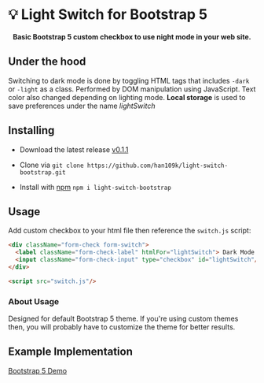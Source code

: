 # 💡 Light Switch for Bootstrap 5

<p align="center">
<b>Basic Bootstrap 5 custom checkbox to use night mode in your web site.</b>
</p>

## Under the hood

Switching to dark mode is done by toggling HTML tags that includes `-dark` or `-light` as a class. Performed by DOM manipulation using JavaScript. Text color also changed depending on lighting mode. **Local storage** is used to save preferences under the name *lightSwitch*

## Installing

- Download the latest release [v0.1.1](https://github.com/han109k/light-switch-bootstrap/archive/refs/tags/v0.1.1.zip)

- Clone via `git clone https://github.com/han109k/light-switch-bootstrap.git`
- Install with [npm](https://www.npmjs.com/package/light-switch-bootstrap) `npm i light-switch-bootstrap`

## Usage

Add custom checkbox to your html file then reference the `switch.js` script:

```html
<div className="form-check form-switch">
  <label className="form-check-label" htmlFor="lightSwitch"> Dark Mode </label>
  <input className="form-check-input" type="checkbox" id="lightSwitch"/>
</div>

<script src="switch.js"/>
```

### About Usage

Designed for default Bootstrap 5 theme. If you're using custom themes then, you will probably have to customize the theme for better results.

## Example Implementation

[Bootstrap 5 Demo](https://han109k.github.io/light-switch-bootstrap/)
